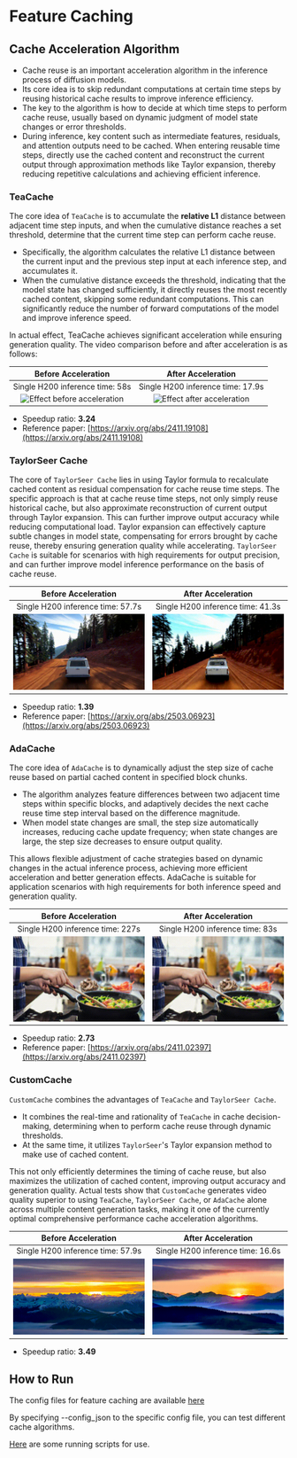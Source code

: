 # Feature Caching

## Cache Acceleration Algorithm
- Cache reuse is an important acceleration algorithm in the inference process of diffusion models.
- Its core idea is to skip redundant computations at certain time steps by reusing historical cache results to improve inference efficiency.
- The key to the algorithm is how to decide at which time steps to perform cache reuse, usually based on dynamic judgment of model state changes or error thresholds.
- During inference, key content such as intermediate features, residuals, and attention outputs need to be cached. When entering reusable time steps, directly use the cached content and reconstruct the current output through approximation methods like Taylor expansion, thereby reducing repetitive calculations and achieving efficient inference.

### TeaCache
The core idea of `TeaCache` is to accumulate the **relative L1** distance between adjacent time step inputs, and when the cumulative distance reaches a set threshold, determine that the current time step can perform cache reuse.
- Specifically, the algorithm calculates the relative L1 distance between the current input and the previous step input at each inference step, and accumulates it.
- When the cumulative distance exceeds the threshold, indicating that the model state has changed sufficiently, it directly reuses the most recently cached content, skipping some redundant computations. This can significantly reduce the number of forward computations of the model and improve inference speed.

In actual effect, TeaCache achieves significant acceleration while ensuring generation quality. The video comparison before and after acceleration is as follows:

| Before Acceleration | After Acceleration |
|:------:|:------:|
| Single H200 inference time: 58s | Single H200 inference time: 17.9s |
| ![Effect before acceleration](../../../../assets/gifs/1.gif) | ![Effect after acceleration](../../../../assets/gifs/2.gif) |
- Speedup ratio: **3.24**
- Reference paper: [https://arxiv.org/abs/2411.19108](https://arxiv.org/abs/2411.19108)

### TaylorSeer Cache
The core of `TaylorSeer Cache` lies in using Taylor formula to recalculate cached content as residual compensation for cache reuse time steps. The specific approach is that at cache reuse time steps, not only simply reuse historical cache, but also approximate reconstruction of current output through Taylor expansion. This can further improve output accuracy while reducing computational load. Taylor expansion can effectively capture subtle changes in model state, compensating for errors brought by cache reuse, thereby ensuring generation quality while accelerating. `TaylorSeer Cache` is suitable for scenarios with high requirements for output precision, and can further improve model inference performance on the basis of cache reuse.

| Before Acceleration | After Acceleration |
|:------:|:------:|
| Single H200 inference time: 57.7s | Single H200 inference time: 41.3s |
| ![Effect before acceleration](../../../../assets/gifs/3.gif) | ![Effect after acceleration](../../../../assets/gifs/4.gif) |
- Speedup ratio: **1.39**
- Reference paper: [https://arxiv.org/abs/2503.06923](https://arxiv.org/abs/2503.06923)

### AdaCache
The core idea of `AdaCache` is to dynamically adjust the step size of cache reuse based on partial cached content in specified block chunks.
- The algorithm analyzes feature differences between two adjacent time steps within specific blocks, and adaptively decides the next cache reuse time step interval based on the difference magnitude.
- When model state changes are small, the step size automatically increases, reducing cache update frequency; when state changes are large, the step size decreases to ensure output quality.

This allows flexible adjustment of cache strategies based on dynamic changes in the actual inference process, achieving more efficient acceleration and better generation effects. AdaCache is suitable for application scenarios with high requirements for both inference speed and generation quality.

| Before Acceleration | After Acceleration |
|:------:|:------:|
| Single H200 inference time: 227s | Single H200 inference time: 83s |
| ![Effect before acceleration](../../../../assets/gifs/5.gif) | ![Effect after acceleration](../../../../assets/gifs/6.gif) |
- Speedup ratio: **2.73**
- Reference paper: [https://arxiv.org/abs/2411.02397](https://arxiv.org/abs/2411.02397)

### CustomCache
`CustomCache` combines the advantages of `TeaCache` and `TaylorSeer Cache`.
- It combines the real-time and rationality of `TeaCache` in cache decision-making, determining when to perform cache reuse through dynamic thresholds.
- At the same time, it utilizes `TaylorSeer`'s Taylor expansion method to make use of cached content.

This not only efficiently determines the timing of cache reuse, but also maximizes the utilization of cached content, improving output accuracy and generation quality. Actual tests show that `CustomCache` generates video quality superior to using `TeaCache`, `TaylorSeer Cache`, or `AdaCache` alone across multiple content generation tasks, making it one of the currently optimal comprehensive performance cache acceleration algorithms.

| Before Acceleration | After Acceleration |
|:------:|:------:|
| Single H200 inference time: 57.9s | Single H200 inference time: 16.6s |
| ![Effect before acceleration](../../../../assets/gifs/7.gif) | ![Effect after acceleration](../../../../assets/gifs/8.gif) |
- Speedup ratio: **3.49**


## How to Run

The config files for feature caching are available [here](https://github.com/ModelTC/lightx2v/tree/main/configs/caching)

By specifying --config_json to the specific config file, you can test different cache algorithms.

[Here](https://github.com/ModelTC/lightx2v/tree/main/scripts/cache) are some running scripts for use.
